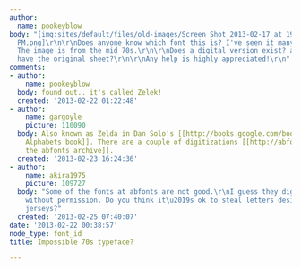 ```yaml
---
author:
  name: pookeyblow
body: "[img:sites/default/files/old-images/Screen Shot 2013-02-17 at 19_3917.10.22
  PM.png]\r\n\r\nDoes anyone know which font this is? I've seen it many times before.
  The image is from the mid 70s.\r\n\r\nDoes a digital version exist? and does anyone
  have the original sheet?\r\n\r\nAny help is highly appreciated!\r\n"
comments:
- author:
    name: pookeyblow
  body: found out.. it's called Zelek!
  created: '2013-02-22 01:22:48'
- author:
    name: gargoyle
    picture: 110090
  body: Also known as Zelda in Dan Solo's [[http://books.google.com/books/about/Moderne_Alphabets.html?id=jjKUFN4DqYgC|Moderne
    Alphabets book]]. There are a couple of digitizations [[http://abfonts.freehostia.com/zelek-shadline.htm|in
    the abfonts archive]].
  created: '2013-02-23 16:24:36'
- author:
    name: akira1975
    picture: 109727
  body: "Some of the fonts at abfonts are not good.\r\nI guess they digitize typefaces
    without permission. Do you think it\u2019s ok to steal letters designed for football
    jerseys?"
  created: '2013-02-25 07:40:07'
date: '2013-02-22 00:38:57'
node_type: font_id
title: Impossible 70s typeface?

---
```

